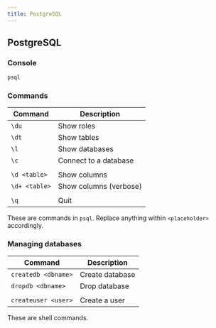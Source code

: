 ```yaml
---
title: PostgreSQL
---
```


## PostgreSQL

<!-- {.-three-column} -->

### Console

```sh
psql
```

### Commands

| Command       | Description            |
| ------------- | ---------------------- |
| `\du`         | Show roles             |
| `\dt`         | Show tables            |
| `\l`          | Show databases         |
| `\c`          | Connect to a database  |
|               |                        |
| `\d <table>`  | Show columns           |
| `\d+ <table>` | Show columns (verbose) |
|               |                        |
| `\q`          | Quit                   |

These are commands in `psql`. Replace anything within `<placeholder>` accordingly.

### Managing databases

| Command             | Description     |
| ------------------- | --------------- |
| `createdb <dbname>` | Create database |
| `dropdb <dbname>`   | Drop database   |
|                     |                 |
| `createuser <user>` | Create a user   |

These are shell commands.
